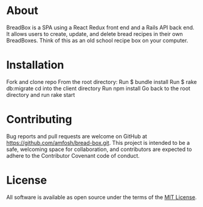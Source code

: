 # About
BreadBox is a SPA using a React Redux front end and a Rails API back end. It allows users to create, update, and delete bread recipes in their own BreadBoxes. Think of this as an old school recipe box on your computer.

# Installation
Fork and clone repo
From the root directory:
Run $ bundle install
Run $ rake db:migrate
cd into the client directory
Run npm install
Go back to the root directory and run rake start

# Contributing
Bug reports and pull requests are welcome on GitHub at https://github.com/amfosh/bread-box.git. This project is intended to be a safe, welcoming space for collaboration, and contributors are expected to adhere to the Contributor Covenant code of conduct.

# License
All software is available as open source under the terms of the [MIT License](https://github.com/amfosh/bread-box/blob/master/LICENSE.md).
